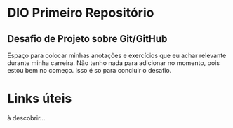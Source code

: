 # DIO Primeiro Repositório
## Desafio de Projeto sobre Git/GitHub
Espaço para colocar minhas anotações e exercícios que eu achar relevante durante minha carreira. Não tenho nada para adicionar no momento, pois estou bem no começo. Isso é so para concluir o desafio.

# Links úteis
à descobrir...
